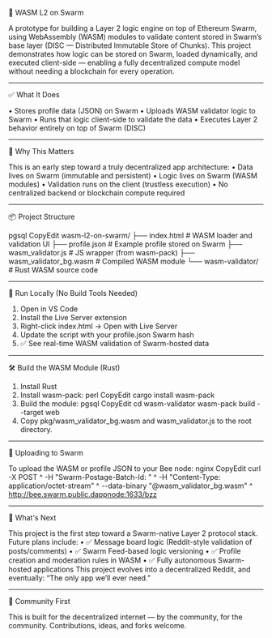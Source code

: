 🐝 WASM L2 on Swarm

A prototype for building a Layer 2 logic engine on top of Ethereum Swarm, using WebAssembly (WASM) modules to validate content stored in Swarm’s base layer (DISC — Distributed Immutable Store of Chunks).
This project demonstrates how logic can be stored on Swarm, loaded dynamically, and executed client-side — enabling a fully decentralized compute model without needing a blockchain for every operation.
________________________________________
✅ What It Does

•	Stores profile data (JSON) on Swarm
•	Uploads WASM validator logic to Swarm
•	Runs that logic client-side to validate the data
•	Executes Layer 2 behavior entirely on top of Swarm (DISC)
________________________________________
🧠 Why This Matters

This is an early step toward a truly decentralized app architecture:
•	Data lives on Swarm (immutable and persistent)
•	Logic lives on Swarm (WASM modules)
•	Validation runs on the client (trustless execution)
•	No centralized backend or blockchain compute required
________________________________________
📦 Project Structure

pgsql
CopyEdit
wasm-l2-on-swarm/
├── index.html                # WASM loader and validation UI
├── profile.json              # Example profile stored on Swarm
├── wasm_validator.js         # JS wrapper (from wasm-pack)
├── wasm_validator_bg.wasm    # Compiled WASM module
└── wasm-validator/           # Rust WASM source code
________________________________________
🚀 Run Locally (No Build Tools Needed)

1.	Open in VS Code
2.	Install the Live Server extension
3.	Right-click index.html → Open with Live Server
4.	Update the script with your profile.json Swarm hash
5.	✅ See real-time WASM validation of Swarm-hosted data
________________________________________
🛠 Build the WASM Module (Rust)

1.	Install Rust
2.	Install wasm-pack:
perl
CopyEdit
cargo install wasm-pack
3.	Build the module:
pgsql
CopyEdit
cd wasm-validator
wasm-pack build --target web
4.	Copy pkg/wasm_validator_bg.wasm and wasm_validator.js to the root directory.
________________________________________
🐝 Uploading to Swarm

To upload the WASM or profile JSON to your Bee node:
nginx
CopyEdit
curl -X POST ^
  -H "Swarm-Postage-Batch-Id: <your-batch-id>" ^
  -H "Content-Type: application/octet-stream" ^
  --data-binary "@wasm_validator_bg.wasm" ^
  http://bee.swarm.public.dappnode:1633/bzz
________________________________________
🔮 What's Next

This project is the first step toward a Swarm-native Layer 2 protocol stack.
Future plans include:
•	✅ Message board logic (Reddit-style validation of posts/comments)
•	✅ Swarm Feed-based logic versioning
•	✅ Profile creation and moderation rules in WASM
•	✅ Fully autonomous Swarm-hosted applications
This project evolves into a decentralized Reddit, and eventually:
“The only app we’ll ever need.”
________________________________________
🙌 Community First

This is built for the decentralized internet —
by the community, for the community.
Contributions, ideas, and forks welcome.

